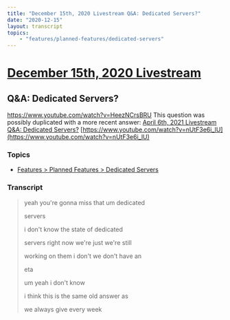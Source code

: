 ```yaml
---
title: "December 15th, 2020 Livestream Q&A: Dedicated Servers?"
date: "2020-12-15"
layout: transcript
topics:
    - "features/planned-features/dedicated-servers"
---
```

# [December 15th, 2020 Livestream](../2020-12-15.md)
## Q&A: Dedicated Servers?
https://www.youtube.com/watch?v=HeezNCrsBRU
This question was possibly duplicated with a more recent answer: [April 6th, 2021 Livestream Q&A: Dedicated Servers?](./yt-nUtF3e6i_lU.md) [https://www.youtube.com/watch?v=nUtF3e6i_lU](https://www.youtube.com/watch?v=nUtF3e6i_lU)


### Topics
* [Features > Planned Features > Dedicated Servers](../topics/features/planned-features/dedicated-servers.md)

### Transcript

> yeah you're gonna miss that um dedicated
>
> servers
>
> i don't know the state of dedicated
>
> servers right now we're just we're still
>
> working on them i don't we don't have an
>
> eta
>
> um yeah i don't know
>
> i think this is the same old answer as
>
> we always give every week

